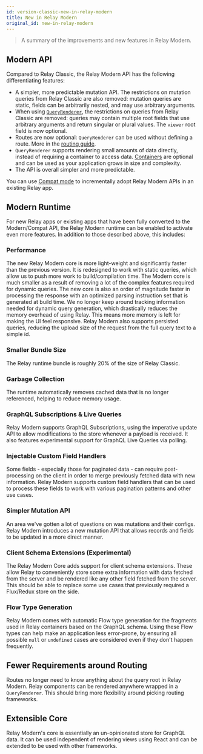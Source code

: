 ```yaml
---
id: version-classic-new-in-relay-modern
title: New in Relay Modern
original_id: new-in-relay-modern
---
```


<blockquote>
A summary of the improvements and new features in Relay Modern.
</blockquote>

## Modern API

Compared to Relay Classic, the Relay Modern API has the following differentiating features:

- A simpler, more predictable mutation API. The restrictions on mutation queries from Relay Classic are also removed: mutation queries are static, fields can be arbitrarily nested, and may use arbitrary arguments.
- When using [`QueryRenderer`](./query-renderer.html), the restrictions on queries from Relay Classic are removed: queries may contain multiple root fields that use arbitrary arguments and return singular or plural values. The `viewer` root field is now optional.
- Routes are now optional: `QueryRenderer` can be used without defining a route. More in the [routing guide](./routing.html).
- `QueryRenderer` supports rendering small amounts of data directly, instead of requiring a container to access data. [Containers](./fragment-container.html) are optional and can be used as your application grows in size and complexity.
- The API is overall simpler and more predictable.

You can use [Compat mode](./relay-compat.html) to incrementally adopt Relay Modern APIs in an existing Relay app.

## Modern Runtime

For new Relay apps or existing apps that have been fully converted to the Modern/Compat API, the Relay Modern runtime can be enabled to activate even more features. In addition to those described above, this includes:

### Performance

The new Relay Modern core is more light-weight and significantly faster than the previous version. It is redesigned to work with static queries, which allow us to push more work to build/compilation time. The Modern core is much smaller as a result of removing a lot of the complex features required for dynamic queries. The new core is also an order of magnitude faster in processing the response with an optimized parsing instruction set that is generated at build time. We no longer keep around tracking information needed for dynamic query generation, which drastically reduces the memory overhead of using Relay. This means more memory is left for making the UI feel responsive. Relay Modern also supports persisted queries, reducing the upload size of the request from the full query text to a simple id.

### Smaller Bundle Size

The Relay runtime bundle is roughly 20% of the size of Relay Classic.


### Garbage Collection

The runtime automatically removes cached data that is no longer referenced, helping to reduce memory usage.

### GraphQL Subscriptions & Live Queries

Relay Modern supports GraphQL Subscriptions, using the imperative update API to allow modifications to the store whenever a payload is received. It also features experimental support for GraphQL Live Queries via polling.

### Injectable Custom Field Handlers

Some fields - especially those for paginated data - can require post-processing on the client in order to merge previously fetched data with new information. Relay Modern supports custom field handlers that can be used to process these fields to work with various pagination patterns and other use cases.

### Simpler Mutation API

An area we've gotten a lot of questions on was mutations and their configs. Relay Modern introduces a new mutation API that allows records and fields to be updated in a more direct manner.

### Client Schema Extensions (Experimental)

The Relay Modern Core adds support for client schema extensions. These allow Relay to conveniently store some extra information with data fetched from the server and be rendered like any other field fetched from the server. This should be able to replace some use cases that previously required a Flux/Redux store on the side.

### Flow Type Generation

Relay Modern comes with automatic Flow type generation for the fragments used in Relay containers based on the GraphQL schema. Using these Flow types can help make an application less error-prone, by ensuring all possible `null` or `undefined` cases are considered even if they don't happen frequently.

## Fewer Requirements around Routing

Routes no longer need to know anything about the query root in Relay Modern. Relay components can be rendered anywhere wrapped in a `QueryRenderer`. This should bring more flexibility around picking routing frameworks.

## Extensible Core

Relay Modern's core is essentially an un-opinionated store for GraphQL data. It can be used independent of rendering views using React and can be extended to be used with other frameworks.
